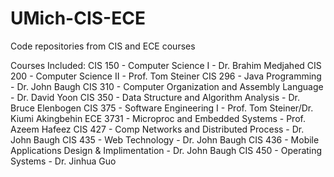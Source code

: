 # UMich-CIS-ECE
Code repositories from CIS and ECE courses

Courses Included:
CIS 150 - Computer Science I - Dr. Brahim Medjahed
CIS 200 - Computer Science II - Prof. Tom Steiner
CIS 296 - Java Programming - Dr. John Baugh
CIS 310 - Computer Organization and Assembly Language - Dr. David Yoon
CIS 350 - Data Structure and Algorithm Analysis - Dr. Bruce Elenbogen
CIS 375 - Software Engineering I - Prof. Tom Steiner/Dr. Kiumi Akingbehin
ECE 3731 - Microproc and Embedded Systems - Prof. Azeem Hafeez
CIS 427 - Comp Networks and Distributed Process - Dr. John Baugh
CIS 435 - Web Technology - Dr. John Baugh
CIS 436 - Mobile Applications Design & Implimentation - Dr. John Baugh
CIS 450 - Operating Systems - Dr. Jinhua Guo
